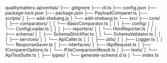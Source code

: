 qualitymatters-apiveritas/
├── .gitignore
├── cli.ts
├── config.json
├── package-lock.json
├── package.json
├── PayloadComparer.ts
├── scripts/
│   ├── add-shebang.js
│   └── add-shebang.ts
└── src/
    ├── core/
    │   ├── comparators/
    │   │   └── BasicComparator.ts
    │   │
    │   ├── config/
    │   │   └── ConfigLoader.ts
    │   │
    │   ├── reporters/
    │   │   └── HtmlReporter.ts
    │   │
    │   ├── schema/
    │   │   ├── SchemaStrictifier.ts
    │   │   └── SchemaValidator.ts
    │   │
    │   ├── services/
    │   │   └── ApiCaller.ts
    │   │
    │   ├── utils/
    │   │   ├── Logger.ts
    │   │   └── ResponseSaver.ts
    │
    ├── interfaces/
    │   ├── IApiRequest.ts
    │   ├── IComparerOptions.ts
    │   └── IFileComparisonResult.ts
    │
    ├── tests/
    │   └── ApiTestSuite.ts
    │
    ├── types/
    │   └── generate-schema.d.ts
    │
    └── index.ts
